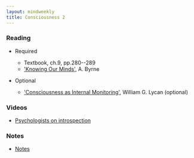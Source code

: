 ```yaml
---
layout: mindweekly
title: Consciousness 2
---
```


### Reading

+ Required
  + Textbook, ch.9, pp.280--289
  + ['Knowing Our Minds'](Byrne.pdf), A. Byrne

+ Optional
	+ ['Consciousness as Internal Monitoring'](Internal.pdf), William G. Lycan (optional)

### Videos
+ [Psychologists on introspection](http://study.com/academy/lesson/introspection-and-self-awareness-theory-in-psychology-definition-examples.html)

### Notes
+ [Notes](notes)


